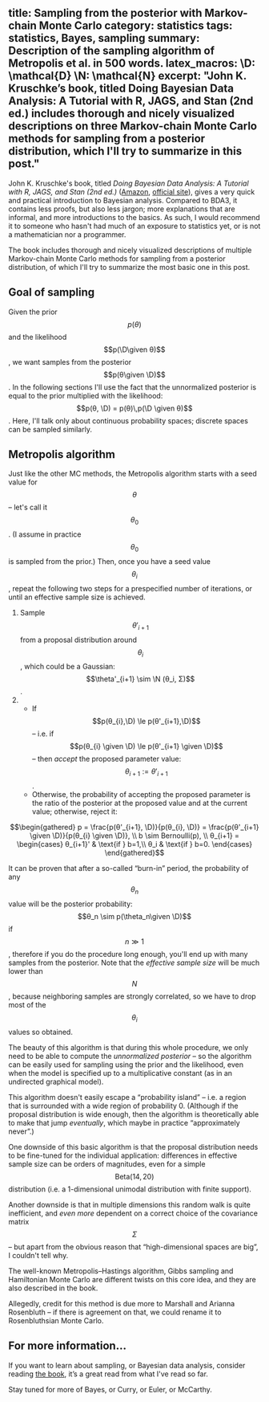 title: Sampling from the posterior with Markov-chain Monte Carlo
category: statistics
tags: statistics, Bayes, sampling
summary: Description of the sampling algorithm of Metropolis et al. in 500 words.
latex_macros:
    \D: \mathcal{D}
    \N: \mathcal{N}
excerpt: "John K. Kruschke’s book, titled Doing Bayesian Data Analysis: A Tutorial with R, JAGS, and Stan (2nd ed.) includes thorough and nicely visualized descriptions on three Markov-chain Monte Carlo methods for sampling from a posterior distribution, which I'll try to summarize in this post."
---

John K. Kruschke's book, titled _Doing Bayesian Data Analysis: A Tutorial with R, JAGS, and Stan (2nd ed.)_ ([Amazon](https://www.amazon.com/Doing-Bayesian-Data-Analysis-Tutorial/dp/0124058884), [official site](https://www.indiana.edu/~kruschke/DoingBayesianDataAnalysis/)), gives a very quick and practical introduction to Bayesian analysis. Compared to BDA3, it contains less proofs, but also less jargon; more explanations that are informal, and more introductions to the basics. As such, I would recommend it to someone who hasn't had much of an exposure to statistics yet, or is not a mathematician nor a programmer.

The book includes thorough and nicely visualized descriptions of multiple Markov-chain Monte Carlo methods for sampling from a posterior distribution, of which I'll try to summarize the most basic one in this post.

## Goal of sampling

Given the prior $$p(θ)$$ and the likelihood $$p(\D\given θ)$$, we want samples from the posterior $$p(θ\given \D)$$. In the following sections I'll use the fact that the unnormalized posterior is equal to the prior multiplied with the likelihood: $$p(θ, \D) = p(θ)\,p(\D \given θ)$$. Here, I'll talk only about continuous probability spaces; discrete spaces can be sampled similarly.

## Metropolis algorithm

Just like the other MC methods, the Metropolis algorithm starts with a seed value for $$θ$$ – let's call it $$θ_0$$. (I assume in practice $$θ_0$$ is sampled from the prior.) Then, once you have a seed value $$θ_i$$, repeat the following two steps for a prespecified number of iterations, or until an effective sample size is achieved.

1. Sample $$θ'_{i+1}$$ from a proposal distribution around $$\theta_i$$, which could be a Gaussian: $$\theta'_{i+1} \sim \N (θ_i, Σ)$$.
2.  
    - If $$p(θ_{i},\D) \le p(θ'_{i+1},\D)$$ – i.e. if $$p(θ_{i} \given \D) \le p(θ'_{i+1} \given \D)$$ – then _accept_ the proposed parameter value: $$θ_{i+1} := θ'_{i+1}$$.
    - Otherwise, the probability of accepting the proposed parameter is the ratio of the posterior at the proposed value and at the current value; otherwise, reject it:

$$\begin{gathered}
p = \frac{p(θ'_{i+1}, \D)}{p(θ_{i}, \D)} = \frac{p(θ'_{i+1} \given \D)}{p(θ_{i} \given \D)}, \\
b \sim Bernoulli(p), \\
θ_{i+1} =
\begin{cases}
    θ_{i+1}' & \text{if } b=1,\\
    θ_i & \text{if } b=0.
\end{cases}
\end{gathered}$$

It can be proven that after a so-called “burn-in” period, the probability of any $$θ_{n}$$ value will be the posterior probability: $$θ_n \sim p(\theta_n\given \D)$$ if $$n \gg 1$$, therefore if you do the procedure long enough, you'll end up with many samples from the posterior. Note that the _effective sample size_ will be much lower than $$N$$, because neighboring samples are strongly correlated, so we have to drop most of the $$θ_i$$ values so obtained.

The beauty of this algorithm is that during this whole procedure, we only need to be able to compute the _unnormalized posterior_ – so the algorithm can be easily used for sampling using the prior and the likelihood, even when the model is specified up to a multiplicative constant (as in an undirected graphical model).

This algorithm doesn't easily escape a “probability island” – i.e. a region that is surrounded with a wide region of probability 0. (Although if the proposal distribution is wide enough, then the algorithm is theoretically able to make that jump _eventually_, which maybe in practice “approximately never”.)

One downside of this basic algorithm is that the proposal distribution needs to be fine-tuned for the individual application: differences in effective sample size can be orders of magnitudes, even for a simple $$\text{Beta}(14,20)$$ distribution (i.e. a 1-dimensional unimodal distribution with finite support).

Another downside is that in multiple dimensions this random walk is quite inefficient, and _even more_ dependent on a correct choice of the covariance matrix $$Σ$$ – but apart from the obvious reason that “high-dimensional spaces are big”, I couldn't tell why.

The well-known Metropolis–Hastings algorithm, Gibbs sampling and Hamiltonian Monte Carlo are different twists on this core idea, and they are also described in the book.

Allegedly, credit for this method is due more to Marshall and Arianna Rosenbluth – if there is agreement on that, we could rename it to Rosenbluthsian Monte Carlo.

## For more information...

If you want to learn about sampling, or Bayesian data analysis, consider reading [the book](https://www.amazon.com/Doing-Bayesian-Data-Analysis-Tutorial/dp/0124058884), it’s a great read from what I've read so far.

Stay tuned for more of Bayes, or Curry, or Euler, or McCarthy.
